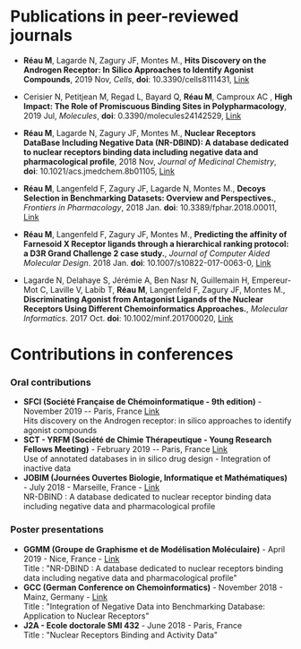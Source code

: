 # Publications in peer-reviewed journals

- **Réau M**, Lagarde N, Zagury JF, Montes M., **Hits Discovery on the Androgen Receptor: In Silico Approaches to Identify Agonist Compounds**, 2019 Nov, *Cells*, **doi**: 10.3390/cells8111431, <a href="https://www.mdpi.com/2073-4409/8/11/1431">Link</a>

- Cerisier N, Petitjean M, Regad L, Bayard Q, **Réau M**, Camproux AC , **High Impact: The Role of Promiscuous Binding Sites in Polypharmacology**, 2019 Jul, *Molecules*, **doi**: 0.3390/molecules24142529, <a href="https://www.mdpi.com/1420-3049/24/14/2529">Link</a>

- **Réau M**, Lagarde N, Zagury JF, Montes M., **Nuclear Receptors DataBase Including Negative Data (NR-DBIND): A database dedicated to nuclear receptors binding data including negative data and pharmacological profile**, 2018 Nov, *Journal of Medicinal Chemistry*, **doi**: 10.1021/acs.jmedchem.8b01105, <a href="https://pubs.acs.org/doi/10.1021/acs.jmedchem.8b01105">Link</a>

- **Réau M**, Langenfeld F, Zagury JF, Lagarde N, Montes M., **Decoys Selection in Benchmarking Datasets: Overview and Perspectives.**, *Frontiers in Pharmacology*, 2018 Jan. **doi**: 10.3389/fphar.2018.00011, <a href="https://pubs.acs.org/doi/10.1021/acs.jmedchem.8b01105">Link</a>

- **Réau M**, Langenfeld F, Zagury JF, Montes M., **Predicting the affinity of Farnesoid X Receptor ligands through a hierarchical ranking protocol: a D3R Grand Challenge 2 case study.**, *Journal of Computer Aided Molecular Design*. 2018 Jan. **doi**: 10.1007/s10822-017-0063-0, <a href="https://link.springer.com/article/10.1007%2Fs10822-017-0063-0">Link</a>

- Lagarde N, Delahaye S, Jérémie A, Ben Nasr N, Guillemain H, Empereur-Mot C, Laville V, Labib T, **Réau M**, Langenfeld F, Zagury JF, Montes M., **Discriminating Agonist from Antagonist Ligands of the Nuclear Receptors Using Different Chemoinformatics Approaches.**, *Molecular Informatics*. 2017 Oct. **doi**: 10.1002/minf.201700020, <a href="https://www.ncbi.nlm.nih.gov/pubmed/28671755">Link</a>

# Contributions in conferences
### Oral contributions
- **SFCI (Société Française de Chémoinformatique - 9th edition)** - November 2019 -- Paris, France
<a href="https://sfci2019.sciencesconf.org">Link</a><br> Hits discovery on the Androgen receptor: in silico approaches to identify agonist compounds 
- **SCT - YRFM (Société de Chimie Thérapeutique - Young Research Fellows Meeting)** - February 2019 -- Paris, France
<a href="http://www.sct-asso.fr/yrfm.html">Link</a><br>Use of annotated databases in in silico drug design - Integration of inactive data 
- **JOBIM (Journées Ouvertes Biologie, Informatique et Mathématiques)** - July 2018 - Marseille, France - <a href="https://jobim2018.sciencesconf.org">Link</a><br>NR-DBIND : A database dedicated to nuclear receptor binding data including negative data and pharmacological profile  

### Poster presentations
- **GGMM (Groupe de Graphisme et de Modélisation Moléculaire)** - April 2019 - Nice, France - <a href="https://ggmm2019.sciencesconf.org">Link</a> <br> 
Title : "NR-DBIND : A database dedicated to nuclear receptors binding data including negative data and pharmacological profile"
- **GCC (German Conference on Chemoinformatics)** - November 2018 - Mainz, Germany - <a href="https://veranstaltungen.gdch.de/tms/frontend/index.cfm?l=8085&modus=">Link</a> <br> 
Title : "Integration of Negative Data into Benchmarking Database: Application to Nuclear Receptors"
- **J2A - Ecole doctorale SMI 432** - June 2018 - Paris, France <br>
Title : "Nuclear Receptors Binding and Activity Data"
